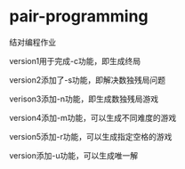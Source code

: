 # pair-programming
结对编程作业

version1用于完成-c功能，即生成终局

version2添加了-s功能，即解决数独残局问题

verison3添加-n功能，即生成数独残局游戏

version4添加-m功能，可以生成不同难度的游戏

version5添加-r功能，可以生成指定空格的游戏

version添加-u功能，可以生成唯一解
